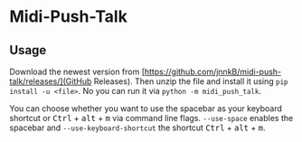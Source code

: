 # Midi-Push-Talk

## Usage

Download the newest version from [https://github.com/jnnkB/midi-push-talk/releases/](GitHub Releases). Then unzip the file and install it using `pip install -u <file>`. No you can run it via `python -m midi_push_talk`.

You can choose whether you want to use the spacebar as your keyboard shortcut or <kbd>Ctrl</kbd> + <kbd>alt</kbd> + <kbd>m</kbd> via command line flags. `--use-space` enables the spacebar and `--use-keyboard-shortcut` the shortcut <kbd>Ctrl</kbd> + <kbd>alt</kbd> + <kbd>m</kbd>.